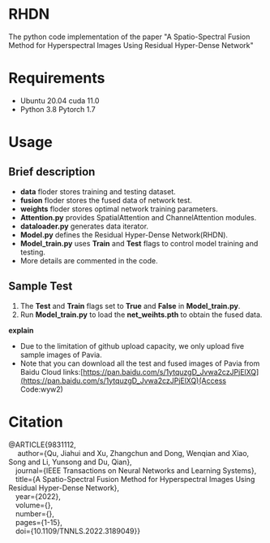 # RHDN
The python code implementation of the paper "A Spatio-Spectral Fusion Method for Hyperspectral Images Using Residual Hyper-Dense Network"

# Requirements

- Ubuntu 20.04   cuda 11.0
- Python 3.8  Pytorch 1.7

# Usage

## Brief description

- __data__ floder stores training and testing dataset.
- __fusion__ floder stores the fused data of network test.
- __weights__ floder stores optimal network training parameters.
- __Attention.py__ provides SpatialAttention and ChannelAttention modules.
- __dataloader.py__ generates data iterator.
- __Model.py__ defines the Residual Hyper-Dense Network(RHDN).
- __Model_train.py__ uses __Train__ and __Test__ flags to control model training and testing.
- More details are commented in the code.

## Sample Test

1. The __Test__ and __Train__ flags set to __True__ and __False__ in __Model_train.py__.
2. Run __Model_train.py__ to load the __net_weihts.pth__ to obtain the fused data.

**explain**

- Due to the limitation of github upload capacity, we only upload five sample images of Pavia.
- Note that you can download all the test and fused images of Pavia from Baidu Cloud links:[https://pan.baidu.com/s/1ytquzgD_Jvwa2czJPjElXQ](https://pan.baidu.com/s/1ytquzgD_Jvwa2czJPjElXQ)(Access Code:wyw2)

# Citation
@ARTICLE{9831112,  
  &emsp; author={Qu, Jiahui and Xu, Zhangchun and Dong, Wenqian and Xiao, Song and Li, Yunsong and Du, Qian},  
  &emsp;journal={IEEE Transactions on Neural Networks and Learning Systems},  
  &emsp;title={A Spatio-Spectral Fusion Method for Hyperspectral Images Using Residual Hyper-Dense Network},  
  &emsp;year={2022},  
  &emsp;volume={},  
  &emsp;number={},  
  &emsp;pages={1-15},  
  &emsp;doi={10.1109/TNNLS.2022.3189049}}




